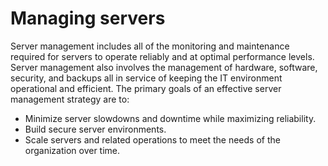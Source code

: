 # Managing servers

Server management includes all of the monitoring and maintenance required for servers to operate reliably and at optimal performance levels. Server management also involves the management of hardware, software, security, and backups all in service of keeping the IT environment operational and efficient. The primary goals of an effective server management strategy are to:

- Minimize server slowdowns and downtime while maximizing reliability.
- Build secure server environments.
- Scale servers and related operations to meet the needs of the organization over time.
